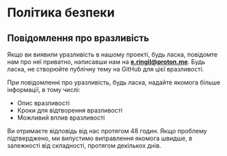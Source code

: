 # Політика безпеки

## Повідомлення про вразливість

Якщо ви виявили уразливість в нашому проекті, будь ласка, повідомте нам про неї приватно, написавши нам на **[e.ringil@proton.me](mailto:e.ringil@proton.me)**. Будь ласка, не створюйте публічну тему на GitHub для цієї вразливості.

При повідомленні про уразливість, будь ласка, надайте якомога більше інформації, в тому числі:

- Опис вразливості
- Кроки для відтворення вразливості
- Можливий вплив вразливості

Ви отримаєте відповідь від нас протягом 48 годин. Якщо проблему підтверджено, ми випустимо виправлення якомога швидше, в залежності від складності, протягом декількох днів.